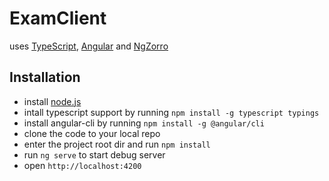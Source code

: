 # ExamClient
uses [TypeScript](https://www.tslang.cn/), [Angular](https://github.com/angular/angular) and [NgZorro](https://github.com/NG-ZORRO/ng-zorro-antd)
## Installation
* install [node.js](https://nodejs.org/en/)
* intall typescript support by running `npm install -g typescript typings`
* install angular-cli by running `npm install -g @angular/cli`
* clone the code to your local repo
* enter the project root dir and run `npm install`
* run `ng serve` to start debug server
* open `http://localhost:4200`